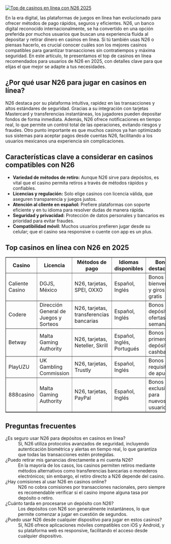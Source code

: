 [![Top de casinos en línea con N26 2025](https://123-caf.pages.dev/gitsignup.png)](https://vrmoo.ru/Bt82HjjY)

<p>En la era digital, las plataformas de juegos en línea han evolucionado para ofrecer métodos de pago rápidos, seguros y eficientes. N26, un banco digital reconocido internacionalmente, se ha convertido en una opción preferida por muchos usuarios que buscan una experiencia fluida al depositar y retirar dinero en casinos en línea. Si tú también usas N26 o piensas hacerlo, es crucial conocer cuáles son los mejores casinos compatibles para garantizar transacciones sin contratiempos y máxima seguridad. En este artículo, te presentamos el top de casinos en línea recomendados para usuarios de N26 en 2025, con detalles clave para que elijas el que mejor se adapte a tus necesidades.</p>  <h2>¿Por qué usar N26 para jugar en casinos en línea?</h2> <p>N26 destaca por su plataforma intuitiva, rapidez en las transacciones y altos estándares de seguridad. Gracias a su integración con tarjetas Mastercard y transferencias instantáneas, los jugadores pueden depositar fondos de forma inmediata. Además, N26 ofrece notificaciones en tiempo real, lo que permite un control total de las operaciones, evitando riesgos y fraudes. Otro punto importante es que muchos casinos ya han optimizado sus sistemas para aceptar pagos desde cuentas N26, facilitando a los usuarios mexicanos una experiencia sin complicaciones.</p>  <h2>Características clave a considerar en casinos compatibles con N26</h2> <ul> <li><strong>Variedad de métodos de retiro:</strong> Aunque N26 sirve para depósitos, es vital que el casino permita retiros a través de métodos rápidos y confiables.</li> <li><strong>Licencias y regulación:</strong> Solo elige casinos con licencia válida, que aseguren transparencia y juegos justos.</li> <li><strong>Atención al cliente en español:</strong> Prefiere plataformas con soporte eficiente y en tu idioma para resolver dudas de manera rápida.</li> <li><strong>Seguridad y privacidad:</strong> Protección de datos personales y bancarios es prioridad para evitar fraudes.</li> <li><strong>Compatibilidad móvil:</strong> Muchos usuarios prefieren jugar desde su celular; que el casino sea responsive o cuente con app es un plus.</li> </ul>  <h2>Top casinos en línea con N26 en 2025</h2> <table border="1" cellpadding="8" cellspacing="0" style="border-collapse: collapse; width: 100%;"> <thead> <tr> <th>Casino</th> <th>Licencia</th> <th>Métodos de pago</th> <th>Idiomas disponibles</th> <th>Bonos destacados</th> </tr> </thead> <tbody> <tr> <td>Caliente Casino</td> <td>DGJS, México</td> <td>N26, tarjetas, SPEI, OXXO</td> <td>Español, Inglés</td> <td>Bonos de bienvenida y giros gratis</td> </tr> <tr> <td>Codere</td> <td>Dirección General de Juegos y Sorteos</td> <td>N26, tarjetas, transferencias bancarias</td> <td>Español, Inglés</td> <td>Bonos sin depósito y ofertas semanales</td> </tr> <tr> <td>Betway</td> <td>Malta Gaming Authority</td> <td>N26, tarjetas, Neteller, Skrill</td> <td>Español, Inglés, Portugués</td> <td>Bonos de primeros depósitos y cashback</td> </tr> <tr> <td>PlayUZU</td> <td>UK Gambling Commission</td> <td>N26, tarjetas, Trustly</td> <td>Español, Inglés</td> <td>Bonos sin requisitos de apuesta</td> </tr> <tr> <td>888casino</td> <td>Malta Gaming Authority</td> <td>N26, tarjetas, PayPal</td> <td>Español, Inglés</td> <td>Bonos exclusivos para nuevos usuarios</td> </tr> </tbody> </table>  <h2>Preguntas frecuentes</h2> <dl> <dt>¿Es seguro usar N26 para depósitos en casinos en línea?</dt> <dd>Sí, N26 utiliza protocolos avanzados de seguridad, incluyendo autenticación biométrica y alertas en tiempo real, lo que garantiza que todas las transacciones estén protegidas.</dd>  <dt>¿Puedo retirar mis ganancias directamente a mi cuenta N26?</dt> <dd>En la mayoría de los casos, los casinos permiten retiros mediante métodos alternativos como transferencias bancarias o monederos electrónicos; sin embargo, el retiro directo a N26 depende del casino.</dd>  <dt>¿Hay comisiones al usar N26 en casinos online?</dt> <dd>N26 no cobra comisiones por transacciones nacionales, pero siempre es recomendable verificar si el casino impone alguna tasa por depósito o retiro.</dd>  <dt>¿Cuánto tarda en procesarse un depósito con N26?</dt> <dd>Los depósitos con N26 son generalmente instantáneos, lo que permite comenzar a jugar en cuestión de segundos.</dd>  <dt>¿Puedo usar N26 desde cualquier dispositivo para jugar en estos casinos?</dt> <dd>Sí, N26 ofrece aplicaciones móviles compatibles con iOS y Android, y su plataforma web es responsive, facilitando el acceso desde cualquier dispositivo.</dd> </dl>